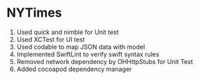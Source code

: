 # NYTimes

1. Used quick and nimble for Unit test
2. Used XCTest for UI test
3. Used codable to map JSON data with model
4. Implemented SwiftLint to verify swift syntax rules
5. Removed network dependency by OHHttpStubs for Unit Test
6. Added cocoapod dependency manager

